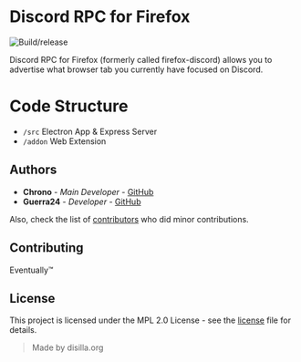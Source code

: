 # Discord RPC for Firefox

![Build/release](https://github.com/Chronomly/firefox-discord/workflows/Build/release/badge.svg)

Discord RPC for Firefox (formerly called firefox-discord) allows you to advertise what browser tab you currently have focused on Discord.

<!-- Finally, a real use for Discord Rich Presence, Allowing anyone on Discord to see what you are looking at in Firefox! -->

# Code Structure

- `/src` Electron App & Express Server
- `/addon` Web Extension

## Authors

- **Chrono** - _Main Developer_ - [GitHub](https://github.com/chronomly)
- **Guerra24** - _Developer_ - [GitHub](https://github.com/Guerra24)

Also, check the list of [contributors](https://github.com/Chronomly/firefox-discord/contributors) who did minor contributions.

## Contributing

Eventually:tm:

## License

This project is licensed under the MPL 2.0 License - see the [license](https://github.com/Chronomly/firefox-discord/blob/master/LICENSE) file for details.

> Made by disilla.org
